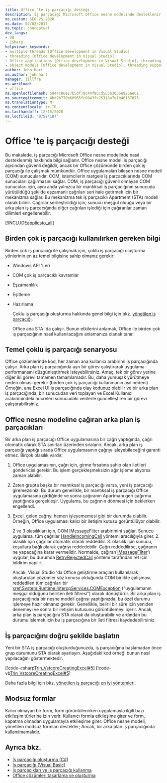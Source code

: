 ```yaml
---
title: Office 'te iş parçacığı desteği
description: İş parçacığı Microsoft Office nesne modelinde desteklenir. Office nesne modeli iş parçacığı açısından güvenli değildir, ancak bir Office çözümünde birden çok iş parçacığı ile çalışabilir.
ms.custom: SEO-VS-2020
ms.date: 02/02/2017
ms.topic: conceptual
dev_langs:
- VB
- CSharp
helpviewer_keywords:
- multiple threads [Office development in Visual Studio]
- threading [Office development in Visual Studio]
- Office applications [Office development in Visual Studio], threading support
- object models [Office development in Visual Studio], threading support
author: John-Hart
ms.author: johnhart
manager: jillfra
ms.workload:
- office
ms.openlocfilehash: 5d44c86e17b5df79c44f85cd555b3036e925ae61
ms.sourcegitcommit: 4bd2b770e60965fc0843fc25318a7e1b46137875
ms.translationtype: MT
ms.contentlocale: tr-TR
ms.lasthandoff: 12/15/2020
ms.locfileid: "97524187"
---
```

# <a name="threading-support-in-office"></a>Office 'te iş parçacığı desteği
  Bu makalede, iş parçacığı Microsoft Office nesne modelinde nasıl desteklenmiş hakkında bilgi sağlanır. Office nesne modeli iş parçacığı açısından güvenli değildir, ancak bir Office çözümünde birden çok iş parçacığı ile çalışmak mümkündür. Office uygulamaları bileşen nesne modeli (COM) sunucularıdır. COM, istemcilerin rastgele iş parçacıklarında COM sunucuları çağırmasını sağlar. COM, iş parçacığı güvenli olmayan COM sunucuları için, aynı anda yalnızca bir mantıksal iş parçacığının sunucuda yürütüldüğü şekilde eşzamanlı çağrıları seri hale getirmek için bir mekanizma sağlar. Bu mekanizma tek iş parçacıklı Apartment (STA) modeli olarak bilinir. Çağrılar serileştirildiği için, sunucu meşgul olduğu veya bir arka plan iş parçacığında diğer çağrıları işlediği için çağıranlar zaman dilimleri engellenebilir.

 [!INCLUDE[appliesto_all](../vsto/includes/appliesto-all-md.md)]

## <a name="knowledge-required-when-using-multiple-threads"></a>Birden çok iş parçacığı kullanılırken gereken bilgi
 Birden çok iş parçacığı ile çalışmak için, çoklu iş parçacığı oluşturma yönlerinin en az temel bilgisine sahip olmanız gerekir:

- Windows API 'Leri

- COM çok iş parçacıklı kavramlar

- Eşzamanlılık

- Eşitleme

- Hazırlama

  Çoklu iş parçacığı oluşturma hakkında genel bilgi için bkz. [yönetilen iş parçacığı](/dotnet/standard/threading/).

  Office ana STA 'da çalışır. Bunun etkilerini anlamak, Office ile birden çok iş parçacığının nasıl kullanılacağını anlamanıza olanak tanır.

## <a name="basic-multithreading-scenario"></a>Temel çoklu iş parçacığı senaryosu
 Office çözümlerinde kod, her zaman ana kullanıcı arabirimi iş parçacığında çalışır. Arka plan iş parçacığında ayrı bir görev çalıştırarak uygulama performansını düzgünleştirmek isteyebilirsiniz. Amaç, tek bir görev yerine diğer iki görevi tamamen tamamlamadır. Bu, daha yumuşak yürütmeye neden olması gerekir (birden çok iş parçacığı kullanmanın asıl nedeni). Örneğin, ana Excel UI iş parçacığında olay kodunuz olabilir ve bir arka plan iş parçacığında, bir sunucudan veri toplayan ve Excel Kullanıcı arabirimindeki hücreleri sunucudaki verilerle güncelleştiren bir görevi çalıştırabilirsiniz.

## <a name="background-threads-that-call-into-the-office-object-model"></a>Office nesne modeline çağıran arka plan iş parçacıkları
 Bir arka plan iş parçacığı Office uygulamasına bir çağrı yaptığında, çağrı otomatik olarak STA sınırları üzerinden sıralanır. Ancak, arka plan iş parçacığı yaptığı sırada Office uygulamasının çağrıyı işleyebileceğini garanti etmez. Birçok olasılık vardır:

1. Office uygulamasının, çağrı için, girme fırsatına sahip olan iletileri göndericisi gerekir. Bu işlem gerçekleşmeksizin ağır işleme alıyorsa zaman alabilir.

2. Zaten grupta başka bir mantıksal iş parçacığı varsa, yeni iş parçacığı giremezsiniz. Bu durum genellikle, bir mantıksal iş parçacığı Office uygulamasına girdiğinde ve sonra çağıranın Apartmanı geri çağırma yaptığında gerçekleşir. Uygulama, bu çağrının dönmesi için beklerken engellendi.

3. Excel, gelen çağrıyı hemen işleyememesi gibi bir durumda olabilir. Örneğin, Office uygulaması kalıcı bir iletişim kutusu görüntülüyor olabilir.

   2 ve 3 olasılıkları için, COM [IMessageFilter](/windows/desktop/api/objidl/nn-objidl-imessagefilter) arabirimini sağlar. Sunucu uygularsa, tüm çağrılar [HandleIncomingCall](/windows/desktop/api/objidl/nf-objidl-imessagefilter-handleincomingcall) yöntemi aracılığıyla girer. 2. olasılık için çağrılar otomatik olarak reddedilir. 3. olasılık için sunucu, koşullara bağlı olarak çağrıyı reddedebilir. Çağrı reddedilirse, çağıranın ne yapacağına karar vermelidir. Normalde, çağıran [IMessageFilter](/windows/desktop/api/objidl/nn-objidl-imessagefilter)'ı uygular, bu durumda [RetryRejectedCall](/windows/desktop/api/objidl/nf-objidl-imessagefilter-retryrejectedcall) yöntemi tarafından ret için bildirim yapılır.

   Ancak, Visual Studio 'da Office geliştirme araçları kullanılarak oluşturulan çözümler söz konusu olduğunda COM birlikte çalışması, reddedilen tüm çağrıları bir <xref:System.Runtime.InteropServices.COMException> ("uygulamanın meşgul olduğunu belirten ileti filtresi") olarak dönüştürür. Bir arka plan iş parçacığında bir nesne modeli çağrısı yaptığınızda, bu özel durumu işlemeye hazır olmanız gerekir. Genellikle, belirli bir süre için yeniden denemeyi ve sonra bir iletişim kutusunu görüntülemeyi içerir. Ancak, arka plan iş parçacığını STA olarak da oluşturabilir ve ardından bu durumu işlemek için bu iş parçacığına bir ileti filtresi kaydedebilirsiniz.

## <a name="start-the-thread-correctly"></a>İş parçacığını doğru şekilde başlatın
 Yeni bir STA iş parçacığı oluşturduğunuzda, iş parçacığına başlamadan önce grup durumunu STA olarak ayarlayın. Aşağıdaki kod örneği bunun nasıl yapılacağını göstermektedir.

 [!code-csharp[Trin_VstcoreCreatingExcel#5](../vsto/codesnippet/CSharp/Trin_VstcoreCreatingExcelCS/ThisWorkbook.cs#5)]
 [!code-vb[Trin_VstcoreCreatingExcel#5](../vsto/codesnippet/VisualBasic/Trin_VstcoreCreatingExcelVB/ThisWorkbook.vb#5)]

 Daha fazla bilgi için bkz. [yönetilen iş parçacığı en iyi yöntemleri](/dotnet/standard/threading/managed-threading-best-practices).

## <a name="modeless-forms"></a>Modsuz formlar
 Kalıcı olmayan bir form, form görüntülenirken uygulamayla ilgili bazı etkileşim türlerine izin verir. Kullanıcı formla etkileşime girer ve form, kapatma olmadan uygulamayla etkileşime girer. Office nesne modeli, yönetilen modsuz formları destekler; Ancak, bir arka plan iş parçacığında kullanılmamalıdır.

## <a name="see-also"></a>Ayrıca bkz.
- [İş parçacığı oluşturma (C#)](/dotnet/csharp/programming-guide/concepts/threading/index)
- [İş parçacığı (Visual Basic)](/dotnet/visual-basic/programming-guide/concepts/threading/index)
- [İş parçacıkları ve iş parçacığı kullanma](/dotnet/standard/threading/using-threads-and-threading)
- [Office çözümleri tasarlama ve oluşturma](../vsto/designing-and-creating-office-solutions.md)
